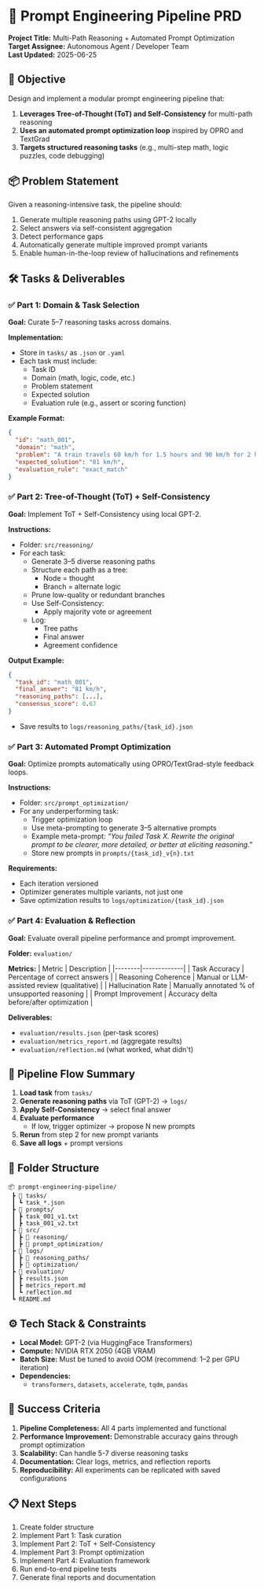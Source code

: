 # 🧠 Prompt Engineering Pipeline PRD

**Project Title:** Multi-Path Reasoning + Automated Prompt Optimization  
**Target Assignee:** Autonomous Agent / Developer Team  
**Last Updated:** 2025-06-25  

## 🎯 Objective

Design and implement a modular prompt engineering pipeline that:

1. **Leverages Tree-of-Thought (ToT) and Self-Consistency** for multi-path reasoning
2. **Uses an automated prompt optimization loop** inspired by OPRO and TextGrad
3. **Targets structured reasoning tasks** (e.g., multi-step math, logic puzzles, code debugging)

## 📦 Problem Statement

Given a reasoning-intensive task, the pipeline should:

1. Generate multiple reasoning paths using GPT-2 locally
2. Select answers via self-consistent aggregation
3. Detect performance gaps
4. Automatically generate multiple improved prompt variants
5. Enable human-in-the-loop review of hallucinations and refinements

## 🛠️ Tasks & Deliverables

### ✅ Part 1: Domain & Task Selection

**Goal:** Curate 5–7 reasoning tasks across domains.

**Implementation:**
- Store in `tasks/` as `.json` or `.yaml`
- Each task must include:
  - Task ID
  - Domain (math, logic, code, etc.)
  - Problem statement
  - Expected solution
  - Evaluation rule (e.g., assert or scoring function)

**Example Format:**
```json
{
  "id": "math_001",
  "domain": "math",
  "problem": "A train travels 60 km/h for 1.5 hours and 90 km/h for 2 hours. What is the average speed?",
  "expected_solution": "81 km/h",
  "evaluation_rule": "exact_match"
}
```

### ✅ Part 2: Tree-of-Thought (ToT) + Self-Consistency

**Goal:** Implement ToT + Self-Consistency using local GPT-2.

**Instructions:**
- Folder: `src/reasoning/`
- For each task:
  - Generate 3–5 diverse reasoning paths
  - Structure each path as a tree:
    - Node = thought
    - Branch = alternate logic
  - Prune low-quality or redundant branches
  - Use Self-Consistency:
    - Apply majority vote or agreement
  - Log:
    - Tree paths
    - Final answer
    - Agreement confidence

**Output Example:**
```json
{
  "task_id": "math_001",
  "final_answer": "81 km/h",
  "reasoning_paths": [...],
  "consensus_score": 0.67
}
```

- Save results to `logs/reasoning_paths/{task_id}.json`

### ✅ Part 3: Automated Prompt Optimization

**Goal:** Optimize prompts automatically using OPRO/TextGrad-style feedback loops.

**Instructions:**
- Folder: `src/prompt_optimization/`
- For any underperforming task:
  - Trigger optimization loop
  - Use meta-prompting to generate 3–5 alternative prompts
  - Example meta-prompt: *"You failed Task X. Rewrite the original prompt to be clearer, more detailed, or better at eliciting reasoning."*
  - Store new prompts in `prompts/{task_id}_v{n}.txt`

**Requirements:**
- Each iteration versioned
- Optimizer generates multiple variants, not just one
- Save optimization results to `logs/optimization/{task_id}.json`

### ✅ Part 4: Evaluation & Reflection

**Goal:** Evaluate overall pipeline performance and prompt improvement.

**Folder:** `evaluation/`

**Metrics:**
| Metric | Description |
|--------|-------------|
| Task Accuracy | Percentage of correct answers |
| Reasoning Coherence | Manual or LLM-assisted review (qualitative) |
| Hallucination Rate | Manually annotated % of unsupported reasoning |
| Prompt Improvement | Accuracy delta before/after optimization |

**Deliverables:**
- `evaluation/results.json` (per-task scores)
- `evaluation/metrics_report.md` (aggregate results)
- `evaluation/reflection.md` (what worked, what didn't)

## 🔁 Pipeline Flow Summary

1. **Load task** from `tasks/`
2. **Generate reasoning paths** via ToT (GPT-2) → `logs/`
3. **Apply Self-Consistency** → select final answer
4. **Evaluate performance**
   - If low, trigger optimizer → propose N new prompts
5. **Rerun** from step 2 for new prompt variants
6. **Save all logs** + prompt versions

## 📁 Folder Structure

```
📦 prompt-engineering-pipeline/
 ┣ 📁 tasks/
 ┃ ┗ task_*.json
 ┣ 📁 prompts/
 ┃ ┣ task_001_v1.txt
 ┃ ┣ task_001_v2.txt
 ┣ 📁 src/
 ┃ ┣ 📁 reasoning/
 ┃ ┣ 📁 prompt_optimization/
 ┣ 📁 logs/
 ┃ ┣ 📁 reasoning_paths/
 ┃ ┣ 📁 optimization/
 ┣ 📁 evaluation/
 ┃ ┣ results.json
 ┃ ┣ metrics_report.md
 ┃ ┗ reflection.md
 ┗ README.md
```

## ⚙️ Tech Stack & Constraints

- **Local Model:** GPT-2 (via HuggingFace Transformers)
- **Compute:** NVIDIA RTX 2050 (4GB VRAM)
- **Batch Size:** Must be tuned to avoid OOM (recommend: 1–2 per GPU iteration)
- **Dependencies:**
  - `transformers`, `datasets`, `accelerate`, `tqdm`, `pandas`

## 🚀 Success Criteria

1. **Pipeline Completeness:** All 4 parts implemented and functional
2. **Performance Improvement:** Demonstrable accuracy gains through prompt optimization
3. **Scalability:** Can handle 5-7 diverse reasoning tasks
4. **Documentation:** Clear logs, metrics, and reflection reports
5. **Reproducibility:** All experiments can be replicated with saved configurations

## 📋 Next Steps

1. Create folder structure
2. Implement Part 1: Task curation
3. Implement Part 2: ToT + Self-Consistency
4. Implement Part 3: Prompt optimization
5. Implement Part 4: Evaluation framework
6. Run end-to-end pipeline tests
7. Generate final reports and documentation
